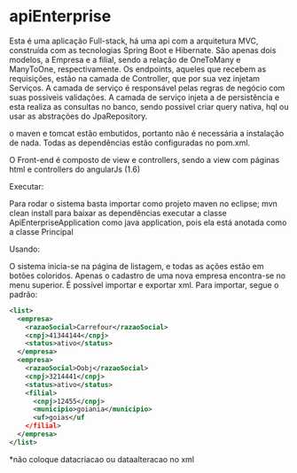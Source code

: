 # apiEnterprise

Esta é uma aplicação Full-stack, há uma api com a arquitetura MVC, construída com as tecnologias Spring Boot e Hibernate. 
São apenas dois modelos, a Empresa e a filial, sendo a relação de OneToMany e ManyToOne, respectivamente. Os endpoints, aqueles que 
recebem as requisições, estão na camada de Controller, que por sua vez injetam Serviços. A camada de serviço é responsável pelas regras
de negócio com suas possiveis validações. A camada de serviço injeta a de persistência e esta realiza as consultas no banco, sendo possivel
criar query nativa, hql ou usar as abstrações do JpaRepository.

o maven e tomcat estão embutidos, portanto não é necessária a instalação de nada. Todas as dependências estão configuradas no pom.xml. 

O Front-end é composto de view e controllers, sendo a view com páginas html e controllers do angularJs (1.6)

Executar: 

Para rodar o sistema basta importar como projeto maven no eclipse;
mvn clean install para baixar as dependências
executar a classe ApiEnterpriseApplication como java application, pois ela está anotada como a classe Principal

Usando:

O sistema inicia-se na página de listagem, e todas as ações estão em botões coloridos. Apenas o cadastro de uma nova empresa
encontra-se no menu superior. É possível importar e exportar xml. Para importar, segue o padrão: 

```xml
<list>
  <empresa>
    <razaoSocial>Carrefour</razaoSocial>
    <cnpj>41344144</cnpj>
    <status>ativo</status>
  </empresa>
  <empresa>
    <razaoSocial>Oobj</razaoSocial>
    <cnpj>3214441</cnpj>
    <status>ativo</status>
    <filial>
      <cnpj>12455</cnpj>
      <municipio>goiania</municipio>
      <uf>goias</uf
    </filial>
  </empresa>
</list>
```

*não coloque datacriacao ou dataalteracao no xml
